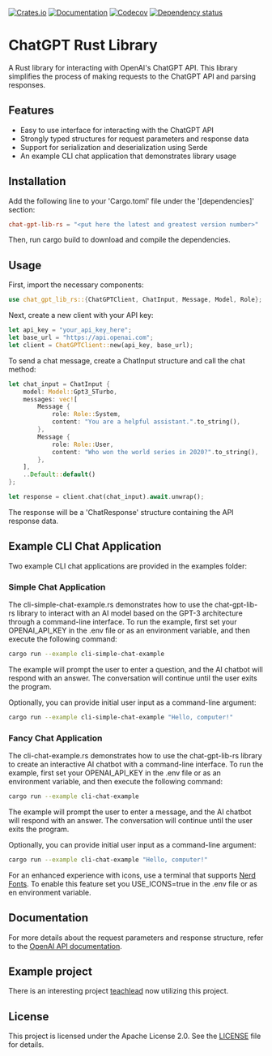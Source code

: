 [![Crates.io](https://img.shields.io/crates/v/chat-gpt-lib-rs.svg)](https://crates.io/crates/chat-gpt-lib-rs)
[![Documentation](https://docs.rs/chat-gpt-lib-rs/badge.svg)](https://docs.rs/chat-gpt-lib-rs/)
[![Codecov](https://codecov.io/github/arend-jan/chat-gpt-lib-rs/coverage.svg?branch=main)](https://codecov.io/gh/arend-jan/chat-gpt-lib-rs)
[![Dependency status](https://deps.rs/repo/github/arend-jan/chat-gpt-lib-rs/status.svg)](https://deps.rs/repo/github/arend-jan/chat-gpt-lib-rs)

# ChatGPT Rust Library
A Rust library for interacting with OpenAI's ChatGPT API. This library simplifies the process of making requests to the ChatGPT API and parsing responses.

## Features
* Easy to use interface for interacting with the ChatGPT API
* Strongly typed structures for request parameters and response data
* Support for serialization and deserialization using Serde
* An example CLI chat application that demonstrates library usage

## Installation
Add the following line to your 'Cargo.toml' file under the '[dependencies]' section:
```toml
chat-gpt-lib-rs = "<put here the latest and greatest version number>"
```
Then, run cargo build to download and compile the dependencies.

## Usage
First, import the necessary components:
```rust
use chat_gpt_lib_rs::{ChatGPTClient, ChatInput, Message, Model, Role};
```
Next, create a new client with your API key:
```rust
let api_key = "your_api_key_here";
let base_url = "https://api.openai.com";
let client = ChatGPTClient::new(api_key, base_url);
```
To send a chat message, create a ChatInput structure and call the chat method:
```rust
let chat_input = ChatInput {
    model: Model::Gpt3_5Turbo,
    messages: vec![
        Message {
            role: Role::System,
            content: "You are a helpful assistant.".to_string(),
        },
        Message {
            role: Role::User,
            content: "Who won the world series in 2020?".to_string(),
        },
    ],
    ..Default::default()
};

let response = client.chat(chat_input).await.unwrap();
```
The response will be a 'ChatResponse' structure containing the API response data.

## Example CLI Chat Application
Two example CLI chat applications are provided in the examples folder:

### Simple Chat Application
The cli-simple-chat-example.rs demonstrates how to use the chat-gpt-lib-rs library to interact with an AI model based on the GPT-3 architecture through a command-line interface. To run the example, first set your OPENAI_API_KEY in the .env file or as an environment variable, and then execute the following command:
```sh
cargo run --example cli-simple-chat-example
```
The example will prompt the user to enter a question, and the AI chatbot will respond with an answer. The conversation will continue until the user exits the program.

Optionally, you can provide initial user input as a command-line argument:

```sh
cargo run --example cli-simple-chat-example "Hello, computer!"
```
### Fancy Chat Application
The cli-chat-example.rs demonstrates how to use the chat-gpt-lib-rs library to create an interactive AI chatbot with a command-line interface. To run the example, first set your OPENAI_API_KEY in the .env file or as an environment variable, and then execute the following command:
```sh
cargo run --example cli-chat-example
```
The example will prompt the user to enter a message, and the AI chatbot will respond with an answer. The conversation will continue until the user exits the program.

Optionally, you can provide initial user input as a command-line argument:

```sh
cargo run --example cli-chat-example "Hello, computer!"
```
For an enhanced experience with icons, use a terminal that supports [Nerd Fonts](https://www.nerdfonts.com/). To enable this feature set you USE_ICONS=true in the .env file or as en environment variable.

## Documentation
For more details about the request parameters and response structure, refer to the [OpenAI API documentation](https://beta.openai.com/docs/api-reference/chat/create).

## Example project
There is an interesting project [teachlead](https://crates.io/crates/techlead) now utilizing this project.

## License
This project is licensed under the Apache License 2.0. See the [LICENSE](LICENSE) file for details.
